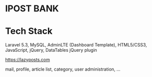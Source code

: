 # IPOST BANK

<h1>Tech Stack</h1>
Laravel 5.3, MySQL, AdminLTE (Dashboard Template), HTML5/CSS3, JavaScript, jQuery, DataTables jQuery plugin

https://lazyposts.com

mail, profile, article list, category, user administration, ...
